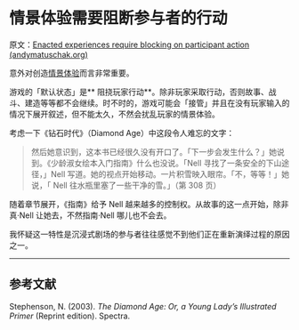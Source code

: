 # 情景体验需要阻断参与者的行动

原文：[Enacted experiences require blocking on participant action (andymatuschak.org)](https://notes.andymatuschak.org/z3k51usSRurffGVzeRMc7EBaeKRNMvWiPMmBH)

意外对创造[情景体验](https://notes.andymatuschak.org/z3KASfpz5AmNmqM2m517Jbs1EvXrLN7NkeYWH)而言非常重要。

游戏的「默认状态」是** 阻挠玩家行动**。除非玩家采取行动，否则故事、战斗、建造等等都不会继续。时不时的，游戏可能会「接管」并且在没有玩家输入的情况下展开叙述，但不能太久，不然会扰乱玩家的情景体验。

考虑一下《钻石时代》（Diamond Age）中这段令人难忘的文字：

> 然后她意识到，这本书已经很久没有开口了。「下一步会发生什么？」她说到。《少龄淑女绘本入门指南》什么也没说。「Nell 寻找了一条安全的下山途径，」Nell 写道。她的视点开始移动。一片积雪映入眼帘。「不，等等！」她说，「 Nell 往水瓶里塞了一些干净的雪。」（第 308 页）

随着章节展开，《指南》给予 Nell 越来越多的控制权。从故事的这一点开始，除非真·Nell 让她去，不然指南·Nell 哪儿也不会去。

我怀疑这一特性是沉浸式剧场的参与者往往感觉不到他们正在重新演绎过程的原因之一。

------

## 参考文献

Stephenson, N. (2003). *The Diamond Age: Or, a Young Lady’s Illustrated Primer* (Reprint edition). Spectra.